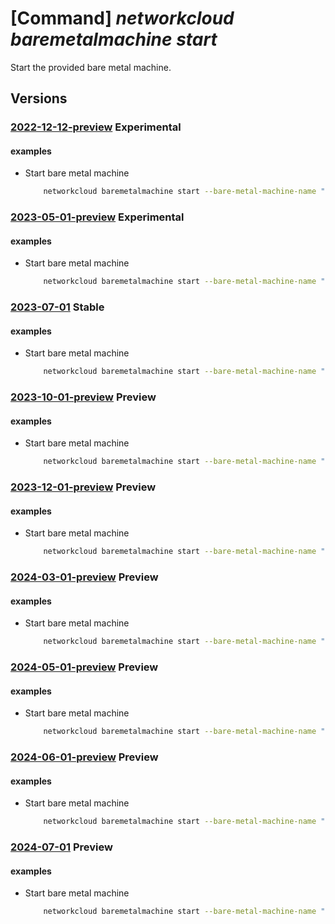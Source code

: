 # [Command] _networkcloud baremetalmachine start_

Start the provided bare metal machine.

## Versions

### [2022-12-12-preview](/Resources/mgmt-plane/L3N1YnNjcmlwdGlvbnMve30vcmVzb3VyY2Vncm91cHMve30vcHJvdmlkZXJzL21pY3Jvc29mdC5uZXR3b3JrY2xvdWQvYmFyZW1ldGFsbWFjaGluZXMve30vc3RhcnQ=/2022-12-12-preview.xml) **Experimental**

<!-- mgmt-plane /subscriptions/{}/resourcegroups/{}/providers/microsoft.networkcloud/baremetalmachines/{}/start 2022-12-12-preview -->

#### examples

- Start bare metal machine
    ```bash
        networkcloud baremetalmachine start --bare-metal-machine-name "bareMetalMachineName" --resource-group "resourceGroupName"
    ```

### [2023-05-01-preview](/Resources/mgmt-plane/L3N1YnNjcmlwdGlvbnMve30vcmVzb3VyY2Vncm91cHMve30vcHJvdmlkZXJzL21pY3Jvc29mdC5uZXR3b3JrY2xvdWQvYmFyZW1ldGFsbWFjaGluZXMve30vc3RhcnQ=/2023-05-01-preview.xml) **Experimental**

<!-- mgmt-plane /subscriptions/{}/resourcegroups/{}/providers/microsoft.networkcloud/baremetalmachines/{}/start 2023-05-01-preview -->

#### examples

- Start bare metal machine
    ```bash
        networkcloud baremetalmachine start --bare-metal-machine-name "bareMetalMachineName" --resource-group "resourceGroupName"
    ```

### [2023-07-01](/Resources/mgmt-plane/L3N1YnNjcmlwdGlvbnMve30vcmVzb3VyY2Vncm91cHMve30vcHJvdmlkZXJzL21pY3Jvc29mdC5uZXR3b3JrY2xvdWQvYmFyZW1ldGFsbWFjaGluZXMve30vc3RhcnQ=/2023-07-01.xml) **Stable**

<!-- mgmt-plane /subscriptions/{}/resourcegroups/{}/providers/microsoft.networkcloud/baremetalmachines/{}/start 2023-07-01 -->

#### examples

- Start bare metal machine
    ```bash
        networkcloud baremetalmachine start --bare-metal-machine-name "bareMetalMachineName" --resource-group "resourceGroupName"
    ```

### [2023-10-01-preview](/Resources/mgmt-plane/L3N1YnNjcmlwdGlvbnMve30vcmVzb3VyY2Vncm91cHMve30vcHJvdmlkZXJzL21pY3Jvc29mdC5uZXR3b3JrY2xvdWQvYmFyZW1ldGFsbWFjaGluZXMve30vc3RhcnQ=/2023-10-01-preview.xml) **Preview**

<!-- mgmt-plane /subscriptions/{}/resourcegroups/{}/providers/microsoft.networkcloud/baremetalmachines/{}/start 2023-10-01-preview -->

#### examples

- Start bare metal machine
    ```bash
        networkcloud baremetalmachine start --bare-metal-machine-name "bareMetalMachineName" --resource-group "resourceGroupName"
    ```

### [2023-12-01-preview](/Resources/mgmt-plane/L3N1YnNjcmlwdGlvbnMve30vcmVzb3VyY2Vncm91cHMve30vcHJvdmlkZXJzL21pY3Jvc29mdC5uZXR3b3JrY2xvdWQvYmFyZW1ldGFsbWFjaGluZXMve30vc3RhcnQ=/2023-12-01-preview.xml) **Preview**

<!-- mgmt-plane /subscriptions/{}/resourcegroups/{}/providers/microsoft.networkcloud/baremetalmachines/{}/start 2023-12-01-preview -->

#### examples

- Start bare metal machine
    ```bash
        networkcloud baremetalmachine start --bare-metal-machine-name "bareMetalMachineName" --resource-group "resourceGroupName"
    ```

### [2024-03-01-preview](/Resources/mgmt-plane/L3N1YnNjcmlwdGlvbnMve30vcmVzb3VyY2Vncm91cHMve30vcHJvdmlkZXJzL21pY3Jvc29mdC5uZXR3b3JrY2xvdWQvYmFyZW1ldGFsbWFjaGluZXMve30vc3RhcnQ=/2024-03-01-preview.xml) **Preview**

<!-- mgmt-plane /subscriptions/{}/resourcegroups/{}/providers/microsoft.networkcloud/baremetalmachines/{}/start 2024-03-01-preview -->

#### examples

- Start bare metal machine
    ```bash
        networkcloud baremetalmachine start --bare-metal-machine-name "bareMetalMachineName" --resource-group "resourceGroupName"
    ```

### [2024-05-01-preview](/Resources/mgmt-plane/L3N1YnNjcmlwdGlvbnMve30vcmVzb3VyY2Vncm91cHMve30vcHJvdmlkZXJzL21pY3Jvc29mdC5uZXR3b3JrY2xvdWQvYmFyZW1ldGFsbWFjaGluZXMve30vc3RhcnQ=/2024-05-01-preview.xml) **Preview**

<!-- mgmt-plane /subscriptions/{}/resourcegroups/{}/providers/microsoft.networkcloud/baremetalmachines/{}/start 2024-05-01-preview -->

#### examples

- Start bare metal machine
    ```bash
        networkcloud baremetalmachine start --bare-metal-machine-name "bareMetalMachineName" --resource-group "resourceGroupName"
    ```

### [2024-06-01-preview](/Resources/mgmt-plane/L3N1YnNjcmlwdGlvbnMve30vcmVzb3VyY2Vncm91cHMve30vcHJvdmlkZXJzL21pY3Jvc29mdC5uZXR3b3JrY2xvdWQvYmFyZW1ldGFsbWFjaGluZXMve30vc3RhcnQ=/2024-06-01-preview.xml) **Preview**

<!-- mgmt-plane /subscriptions/{}/resourcegroups/{}/providers/microsoft.networkcloud/baremetalmachines/{}/start 2024-06-01-preview -->

#### examples

- Start bare metal machine
    ```bash
        networkcloud baremetalmachine start --bare-metal-machine-name "bareMetalMachineName" --resource-group "resourceGroupName"
    ```

### [2024-07-01](/Resources/mgmt-plane/L3N1YnNjcmlwdGlvbnMve30vcmVzb3VyY2Vncm91cHMve30vcHJvdmlkZXJzL21pY3Jvc29mdC5uZXR3b3JrY2xvdWQvYmFyZW1ldGFsbWFjaGluZXMve30vc3RhcnQ=/2024-07-01.xml) **Preview**

<!-- mgmt-plane /subscriptions/{}/resourcegroups/{}/providers/microsoft.networkcloud/baremetalmachines/{}/start 2024-07-01 -->

#### examples

- Start bare metal machine
    ```bash
        networkcloud baremetalmachine start --bare-metal-machine-name "bareMetalMachineName" --resource-group "resourceGroupName"
    ```
